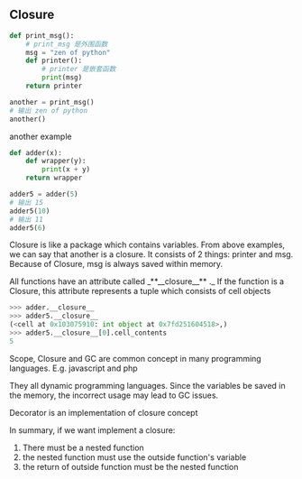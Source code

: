 ## Closure

```py
def print_msg():
    # print_msg 是外围函数
    msg = "zen of python"
    def printer():
        # printer 是嵌套函数
        print(msg)
    return printer

another = print_msg()
# 输出 zen of python
another()
```

another  example

```py
def adder(x):
    def wrapper(y):
        print(x + y)
    return wrapper

adder5 = adder(5)
# 输出 15
adder5(10)
# 输出 11
adder5(6)
```

Closure is like a package which contains variables. From above examples, we can say that another is a closure. It consists of 2 things: printer and msg. Because of Closure, msg is always saved within memory.

All functions have an attribute called _\*\*\_\_closure\_\_\*\*  .\_ If the function is a Closure, this attribute represents a tuple which consists of cell objects

```py
>>> adder.__closure__
>>> adder5.__closure__
(<cell at 0x103075910: int object at 0x7fd251604518>,)
>>> adder5.__closure__[0].cell_contents
5
```

Scope, Closure and GC are common concept in many programming languages. E.g. javascript and php

They all dynamic programming languages. Since the variables be saved in the memory, the incorrect usage may lead to GC issues.

Decorator is an implementation of closure concept



In summary, if we want implement a closure:

1. There must be a nested function
2. the nested function must use the outside function's variable
3. the return of outside function must be the nested function







